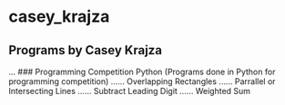 # casey_krajza
## Programs by Casey Krajza
... ### Programming Competition Python (Programs done in Python for programming competition)
...... Overlapping Rectangles 
...... Parrallel or Intersecting Lines 
...... Subtract Leading Digit 
...... Weighted Sum 